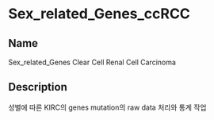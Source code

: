 # Sex_related_Genes_ccRCC


## Name
Sex_related_Genes Clear Cell Renal Cell Carcinoma
## Description
성별에 따른 KIRC의 genes mutation의 raw data 처리와 통계 작업

